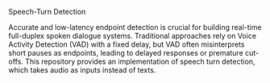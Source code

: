 Speech-Turn Detection

Accurate and low-latency endpoint detection is crucial for building real-time full-duplex spoken dialogue systems. 
Traditional approaches rely on Voice Activity Detection (VAD) with a fixed delay, but VAD often misinterprets short pauses as endpoints, leading to delayed responses or premature cut-offs. 
This repository provides an implementation of speech turn detection, which takes audio as inputs instead of texts.
